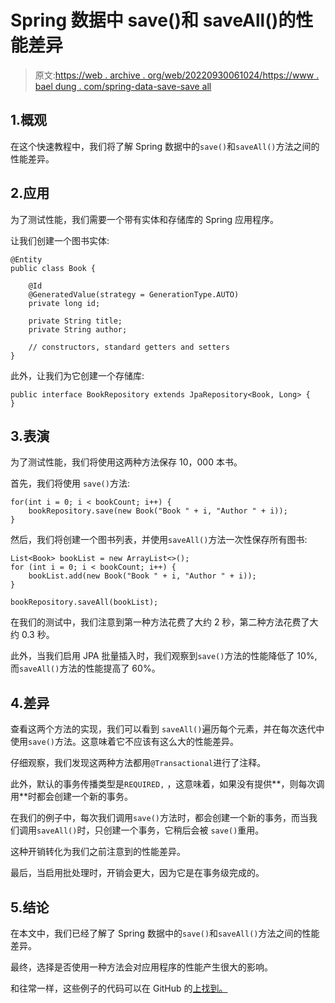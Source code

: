 # Spring 数据中 save()和 saveAll()的性能差异

> 原文:[https://web . archive . org/web/20220930061024/https://www . bael dung . com/spring-data-save-save all](https://web.archive.org/web/20220930061024/https://www.baeldung.com/spring-data-save-saveall)

## 1.概观

在这个快速教程中，我们将了解 Spring 数据中的`save()`和`saveAll()`方法之间的性能差异。

## 2.应用

为了测试性能，我们需要一个带有实体和存储库的 Spring 应用程序。

让我们创建一个图书实体:

```
@Entity
public class Book {

    @Id
    @GeneratedValue(strategy = GenerationType.AUTO)
    private long id;

    private String title;
    private String author;

    // constructors, standard getters and setters
}
```

此外，让我们为它创建一个存储库:

```
public interface BookRepository extends JpaRepository<Book, Long> {
}
```

## 3.表演

为了测试性能，我们将使用这两种方法保存 10，000 本书。

首先，我们将使用 `save()`方法:

```
for(int i = 0; i < bookCount; i++) {
    bookRepository.save(new Book("Book " + i, "Author " + i));
}
```

然后，我们将创建一个图书列表，并使用`saveAll()`方法一次性保存所有图书:

```
List<Book> bookList = new ArrayList<>();
for (int i = 0; i < bookCount; i++) {
    bookList.add(new Book("Book " + i, "Author " + i));
}

bookRepository.saveAll(bookList);
```

在我们的测试中，我们注意到第一种方法花费了大约 2 秒，第二种方法花费了大约 0.3 秒。

此外，当我们启用 JPA 批量插入时，我们观察到`save()`方法的性能降低了 10%,而`saveAll()`方法的性能提高了 60%。

## 4.差异

查看这两个方法的实现，我们可以看到 `saveAll()`遍历每个元素，并在每次迭代中使用`save()`方法。这意味着它不应该有这么大的性能差异。

仔细观察，我们发现这两种方法都用`@Transactional`进行了注释。

此外，默认的事务传播类型是`REQUIRED,` ，这意味着，如果没有提供**，则每次调用**时都会创建一个新的事务。

在我们的例子中，每次我们调用`save()`方法时，都会创建一个新的事务，而当我们调用`saveAll()`时，只创建一个事务，它稍后会被 `save()`重用。

这种开销转化为我们之前注意到的性能差异。

最后，当启用批处理时，开销会更大，因为它是在事务级完成的。

## 5.结论

在本文中，我们已经了解了 Spring 数据中的`save()`和`saveAll()`方法之间的性能差异。

最终，选择是否使用一种方法会对应用程序的性能产生很大的影响。

和往常一样，这些例子的代码可以在 GitHub 的[上找到。](https://web.archive.org/web/20220617075734/https://github.com/eugenp/tutorials/tree/master/persistence-modules/spring-data-jpa-repo-2)